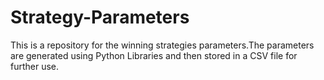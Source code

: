 # Strategy-Parameters
This is a repository for the winning strategies parameters.The parameters are generated using Python Libraries and then stored in a CSV file for further use.
